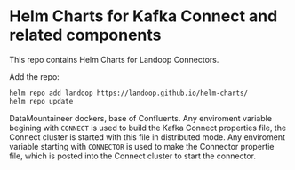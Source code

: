 # Helm Charts for Kafka Connect and related components

This repo contains Helm Charts for Landoop Connectors.

Add the repo:

```bash
helm repo add landoop https://landoop.github.io/helm-charts/
helm repo update
```

DataMountaineer dockers, base of Confluents. Any enviroment variable begining with ``CONNECT`` is used to build
the Kafka Connect properties file, the Connect cluster is started with this file in distributed mode. Any 
enviroment variable starting with ``CONNECTOR`` is used to make the Connector propertie file, which is posted into 
the Connect cluster to start the connector.
